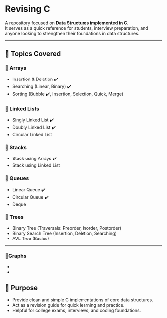 # Revising C  

A repository focused on **Data Structures implemented in C**.  
It serves as a quick reference for students, interview preparation, and anyone looking to strengthen their foundations in data structures.  

---

## 📌 Topics Covered  

### 🔹 Arrays  
- Insertion & Deletion  ✔️
- Searching (Linear, Binary) ✔️  
- Sorting (Bubble ✔️, Insertion, Selection, Quick, Merge)  

### 🔹 Linked Lists  
- Singly Linked List  ✔️
- Doubly Linked List  ✔️
- Circular Linked List  

### 🔹 Stacks  
- Stack using Arrays ✔️  
- Stack using Linked List  

### 🔹 Queues  
- Linear Queue  ✔️
- Circular Queue  ✔️
- Deque

### 🔹 Trees  
- Binary Tree (Traversals: Preorder, Inorder, Postorder)  
- Binary Search Tree (Insertion, Deletion, Searching)  
- AVL Tree (Basics)  

---

### 🔹Graphs
-
-
## 🎯 Purpose

- Provide clean and simple C implementations of core data structures.
- Act as a revision guide for quick learning and practice.
- Helpful for college exams, interviews, and coding foundations.
